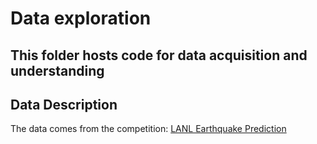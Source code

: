 # Data exploration 


## This folder hosts code for data acquisition and understanding


## Data Description
The data comes from the competition: 
[LANL Earthquake Prediction](https://www.kaggle.com/c/LANL-Earthquake-Prediction)